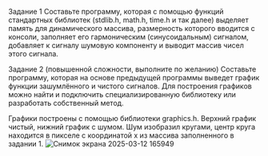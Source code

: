 Задание 1
Составьте программу, которая с помощью функций стандартных библиотек (stdlib.h, math.h, time.h и так далее) выделяет память для динамического массива, размерность которого вводится с консоли, заполняет его гармоническим (синусоидальным) сигналом, добавляет к сигналу шумовую компоненту и выводит массив чисел этого сигнала.

Задание 2 (повышенной сложности, выполните по желанию)
Составьте программу, которая на основе предыдущей программы выведет график функции зашумлённого и чистого сигналов. Для построения графиков можно найти и подключить специализированную библиотеку или разработать собственный метод.

Графики построены с помощью библиотеки graphics.h. Верхний график чистый, нижний график с шумом. Шум изобразил кругами, центр круга находится в пикселе с координатой x из массива заполненного в задании 1.
![Снимок экрана 2025-03-12 165949](https://github.com/user-attachments/assets/12a7d94f-ef04-43bb-a11c-1957976cdf25)
